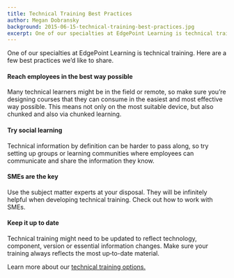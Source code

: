 ```yaml
---
title: Technical Training Best Practices
author: Megan Dobransky
background: 2015-06-15-technical-training-best-practices.jpg
excerpt: One of our specialties at EdgePoint Learning is technical training.
---
```

One of our specialties at EdgePoint Learning is technical training. Here are a few best practices we’d like to share.

#### Reach employees in the best way possible
Many technical learners might be in the field or remote, so make sure you’re designing courses that they can consume in the easiest and most effective way possible. This means not only on the most suitable device, but also chunked and also via chunked learning.

#### Try social learning
Technical information by definition can be harder to pass along, so try setting up groups or learning communities where employees can communicate and share the information they know.

#### SMEs are the key
Use the subject matter experts at your disposal. They will be infinitely helpful when developing technical training. Check out how to work with SMEs.

#### Keep it up to date
Technical training might need to be updated to reflect technology, component, version or essential information changes. Make sure your training always reflects the most up‐to-date material.

Learn more about our [technical training options.](#)
